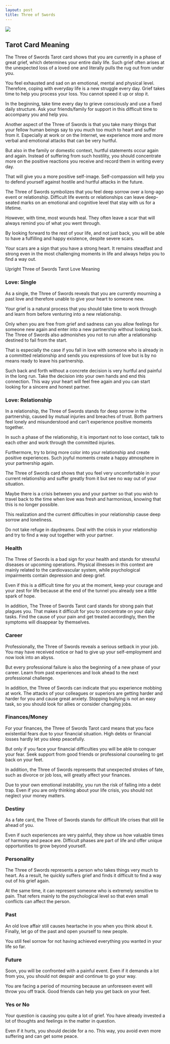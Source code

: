 ```yaml
---
layout: post
title: Three of Swords
---
```


![](../images/Three-of-Swords-Tarot-Card-Meaning-732x1024.webp)

## Tarot Card Meaning
The Three of Swords Tarot card shows that you are currently in a phase of great grief, which determines your entire daily life. Such grief often arises at the unexpected loss of a loved one and literally pulls the rug out from under you.

You feel exhausted and sad on an emotional, mental and physical level. Therefore, coping with everyday life is a new struggle every day. Grief takes time to help you process your loss. You cannot speed it up or stop it.

In the beginning, take time every day to grieve consciously and use a fixed daily structure. Ask your friends/family for support in this difficult time to accompany you and help you.

Another aspect of the Three of Swords is that you take many things that your fellow human beings say to you much too much to heart and suffer from it. Especially at work or on the Internet, we experience more and more verbal and emotional attacks that can be very hurtful.

But also in the family or domestic context, hurtful statements occur again and again. Instead of suffering from such hostility, you should concentrate more on the positive reactions you receive and record them in writing every day.

That will give you a more positive self-image. Self-compassion will help you to defend yourself against hostile and hurtful attacks in the future.

The Three of Swords symbolizes that you feel deep sorrow over a long-ago event or relationship. Difficult life events or relationships can leave deep-seated marks on an emotional and cognitive level that stay with us for a lifetime.

However, with time, most wounds heal. They often leave a scar that will always remind you of what you went through.

By looking forward to the rest of your life, and not just back, you will be able to have a fulfilling and happy existence, despite severe scars.

Your scars are a sign that you have a strong heart. It remains steadfast and strong even in the most challenging moments in life and always helps you to find a way out.


Upright Three of Swords Tarot Love Meaning

### Love: Single
As a single, the Three of Swords reveals that you are currently mourning a past love and therefore unable to give your heart to someone new.

Your grief is a natural process that you should take time to work through and learn from before venturing into a new relationship.

Only when you are free from grief and sadness can you allow feelings for someone new again and enter into a new partnership without looking back. The Three of Swords also admonishes you not to run after a relationship destined to fail from the start.

That is especially the case if you fall in love with someone who is already in a committed relationship and sends you expressions of love but is by no means ready to leave his partnership.

Such back and forth without a concrete decision is very hurtful and painful in the long run. Take the decision into your own hands and end this connection. This way your heart will feel free again and you can start looking for a sincere and honest partner.

### Love: Relationship
In a relationship, the Three of Swords stands for deep sorrow in the partnership, caused by mutual injuries and breaches of trust. Both partners feel lonely and misunderstood and can’t experience positive moments together.

In such a phase of the relationship, it is important not to lose contact, talk to each other and work through the committed injuries.

Furthermore, try to bring more color into your relationship and create positive experiences. Such joyful moments create a happy atmosphere in your partnership again.

The Three of Swords card shows that you feel very uncomfortable in your current relationship and suffer greatly from it but see no way out of your situation.

Maybe there is a crisis between you and your partner so that you wish to travel back to the time when love was fresh and harmonious, knowing that this is no longer possible.

This realization and the current difficulties in your relationship cause deep sorrow and loneliness.

Do not take refuge in daydreams. Deal with the crisis in your relationship and try to find a way out together with your partner.


### Health 

The Three of Swords is a bad sign for your health and stands for stressful diseases or upcoming operations. Physical illnesses in this context are mainly related to the cardiovascular system, while psychological impairments contain depression and deep grief.

Even if this is a difficult time for you at the moment, keep your courage and your zest for life because at the end of the tunnel you already see a little spark of hope.

In addition, The Three of Swords Tarot card stands for strong pain that plagues you. That makes it difficult for you to concentrate on your daily tasks. Find the cause
of your pain and get treated accordingly, then the symptoms will disappear by themselves.


### Career

Professionally, the Three of Swords reveals a serious setback in your job. You may have received notice or had to give up your self-employment and now look into an abyss.

But every professional failure is also the beginning of a new phase of your career. Learn from past experiences and look ahead to the next professional challenge.

In addition, the Three of Swords can indicate that you experience mobbing at work. The attacks of your colleagues or superiors are getting harder and harder for you and cause great anxiety. Stopping bullying is not an easy task, so you should look for allies or consider changing jobs.


### Finances/Money 

For your finances, the Three of Swords Tarot card means that you face existential fears due to your financial situation. High debts or financial losses hardly let you sleep peacefully.

But only if you face your financial difficulties you will be able to conquer your fear. Seek support from good friends or professional counseling to get back on your feet.

In addition, the Three of Swords represents that unexpected strokes of fate, such as divorce or job loss, will greatly affect your finances.

Due to your own emotional instability, you run the risk of falling into a debt trap. Even if you are only thinking about your life crisis, you should not neglect your money matters.


### Destiny 

As a fate card, the Three of Swords stands for difficult life crises that still lie ahead of you.

Even if such experiences are very painful, they show us how valuable times of harmony and peace are. Difficult phases are part of life and offer unique opportunities to grow beyond yourself.


### Personality
The Three of Swords represents a person who takes things very much to heart. As a result, he quickly suffers grief and finds it difficult to find a way out of his grief again.

At the same time, it can represent someone who is extremely sensitive to pain. That refers mainly to the psychological level so that even small conflicts can affect the person.

### Past
An old love affair still causes heartache in you when you think about it. Finally, let go of the past and open yourself to new people.

You still feel sorrow for not having achieved everything you wanted in your life so far.

### Future
Soon, you will be confronted with a painful event. Even if it demands a lot from you, you should not despair and continue to go your way.

You are facing a period of mourning because an unforeseen event will throw you off track. Good friends can help you get back on your feet.

### Yes or No
Your question is causing you quite a lot of grief. You have already invested a lot of thoughts and feelings in the matter in question.

Even if it hurts, you should decide for a no. This way, you avoid even more suffering and can get some peace.